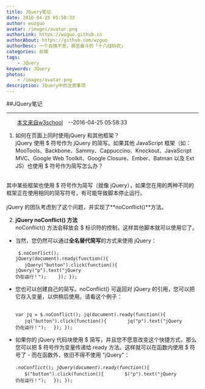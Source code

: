 ```yaml
---
title: JQuery笔记
date: 2016-04-25 05:58:33 
author: wúzguó
avatar: /images/avatar.png
authorLink: https://wzguo.github.io
authorAbout: https://github.com/wzguo
authorDesc: 一个自强不息，艰苦奋斗的「十八线码农」
categories: 前端
tags: 
	- JQuery
keywords: JQuery
photos:
	- /images/avatar.png
description: JQuery中的注意事项
---
```



##JQuery笔记

----------
　　[本文来自w3school](http://www.w3school.com.cn/jquery/jquery_noconflict.asp)　--2016-04-25 05:58:33 

1. 如何在页面上同时使用jQuery 和其他框架？</br>
jQuery 使用 \$ 符号作为 jQuery 的简写。如果其他 JavaScript 框架（如：MooTools、Backbone、Sammy、Cappuccino、Knockout、JavaScript MVC、Google Web Toolkit、Google Closure、Ember、Batman 以及 Ext JS）也使用 $ 符号作为简写怎么办？</br>
</br>
其中某些框架也使用 $ 符号作为简写（就像 jQuery），如果您在用的两种不同的框架正在使用相同的简写符号，有可能导致脚本停止运行。</br>
</br>
jQuery 的团队考虑到了这个问题，并实现了**noConflict()**方法。</br>

2. **jQuery noConflict() 方法**</br>
noConflict() 方法会释放会 $ 标识符的控制，这样其他脚本就可以使用它了。


- 当然，您仍然可以通过**全名替代简写**的方式来使用 jQuery：</br>
    <br><code> $.noConflict();
     jQuery(document).ready(function(){
　　jQuery("button").click(function(){
　　　　jQuery("p").text("jQuery 仍在运行！");
　　});
    });</br></code>

- 您也可以创建自己的简写。noConflict() 可返回对 jQuery 的引用，您可以把它存入变量，以供稍后使用。请看这个例子：</br>
    <br><code> var jq = $.noConflict();
    jq(document).ready(function(){
   　　jq("button").click(function(){
   　　　　jq("p").text("jQuery 仍在运行！");
      　});
    });</br></code>

- 如果你的 jQuery 代码块使用 \$ 简写，并且您不愿意改变这个快捷方式，那么您可以把 \$ 符号作为变量传递给 ready 方法。这样就可以在函数内使用 $ 符号了 - 而在函数外，依旧不得不使用 "jQuery"：</br>
    <br><code>$.noConflict();
    jQuery(document).ready(function($){
  　　$("button").click(function(){
    　　　　$("p").text("jQuery 仍在运行！");
      　});
    });</br></code>

